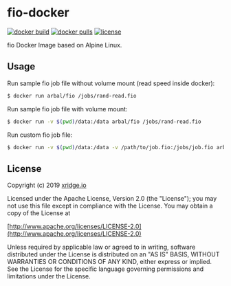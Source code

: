 # fio-docker

[![docker build](https://img.shields.io/docker/cloud/build/arbal/fio.svg)](https://hub.docker.com/r/arbal/fio)
[![docker pulls](https://img.shields.io/docker/pulls/arbal/fio.svg)](https://hub.docker.com/r/arbal/fio)
[![license](https://img.shields.io/badge/License-Apache%202.0-blue.svg)](https://www.apache.org/licenses/LICENSE-2.0)

fio Docker Image based on Alpine Linux.

## Usage
Run sample fio job file without volume mount (read speed inside docker):
```bash
$ docker run arbal/fio /jobs/rand-read.fio
```

Run sample fio job file with volume mount:
```bash
$ docker run -v $(pwd)/data:/data arbal/fio /jobs/rand-read.fio
```

Run custom fio job file:
```bash
$ docker run -v $(pwd)/data:/data -v /path/to/job.fio:/jobs/job.fio arbal/fio /jobs/job.fio
```

## License
Copyright (c) 2019 [xridge.io](https://xridge.io)

Licensed under the Apache License, Version 2.0 (the "License");
you may not use this file except in compliance with the License.
You may obtain a copy of the License at

[http://www.apache.org/licenses/LICENSE-2.0](http://www.apache.org/licenses/LICENSE-2.0)

Unless required by applicable law or agreed to in writing, software
distributed under the License is distributed on an "AS IS" BASIS,
WITHOUT WARRANTIES OR CONDITIONS OF ANY KIND, either express or implied.
See the License for the specific language governing permissions and
limitations under the License.
